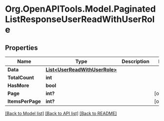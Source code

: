 # Org.OpenAPITools.Model.PaginatedListResponseUserReadWithUserRole

## Properties

Name | Type | Description | Notes
------------ | ------------- | ------------- | -------------
**Data** | [**List&lt;UserReadWithUserRole&gt;**](UserReadWithUserRole.md) |  | 
**TotalCount** | **int** |  | 
**HasMore** | **bool** |  | 
**Page** | **int?** |  | [optional] 
**ItemsPerPage** | **int?** |  | [optional] 

[[Back to Model list]](../README.md#documentation-for-models) [[Back to API list]](../README.md#documentation-for-api-endpoints) [[Back to README]](../README.md)

